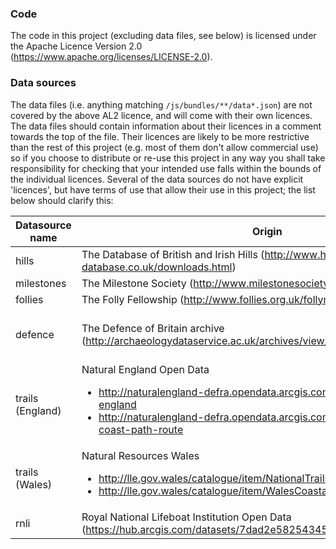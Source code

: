### Code
The code in this project (excluding data files, see below) is licensed under the Apache Licence Version 2.0 (https://www.apache.org/licenses/LICENSE-2.0).

### Data sources
The data files (i.e. anything matching `/js/bundles/**/data*.json`) are not covered by the above AL2 licence, and will come with their own licences. The data files should contain information about their licences in a comment towards the top of the file. Their licences are likely to be more restrictive than the rest of this project (e.g. most of them don't allow commercial use) so if you choose to distribute or re-use this project in any way you shall take responsibility for checking that your intended use falls within the bounds of the individual licences. Several of the data sources do not have explicit 'licences', but have terms of use that allow their use in this project; the list below should clarify this:

Datasource name | Origin | Licence
--------------- | ------ | -------
hills | The Database of British and Irish Hills (http://www.hills-database.co.uk/downloads.html) | CC BY 3.0 (https://creativecommons.org/licenses/by/3.0/deed.en_GB)
milestones | The Milestone Society (http://www.milestonesociety.co.uk/database.html) | Grants permission for non-commercial reuse.
follies | The Folly Fellowship (http://www.follies.org.uk/follymaps.htm) | Specific permission for reuse in this project granted by email.
defence | The Defence of Britain archive (http://archaeologydataservice.ac.uk/archives/view/dob/download.cfm) | ADS terms of use (http://archaeologydataservice.ac.uk/advice/termsOfUseAndAccess/TermsAndConditionsSummary), clarified by email. Citation: Council for British Archaeology (2006) Defence of Britain Archive [data-set]. York: Archaeology Data Service [distributor] https://doi.org/10.5284/1000327
trails (England) | Natural England Open Data<ul><li>http://naturalengland-defra.opendata.arcgis.com/datasets/national-trails-england</li><li>http://naturalengland-defra.opendata.arcgis.com/datasets/england-coast-path-route</li></ul> | OGL (http://www.nationalarchives.gov.uk/doc/open-government-licence/version/)
trails (Wales) | Natural Resources Wales<ul><li>http://lle.gov.wales/catalogue/item/NationalTrails/</li><li>http://lle.gov.wales/catalogue/item/WalesCoastalPath/</li></ul> | OGL (http://nationalarchives.gov.uk/doc/open-government-licence/version/2/)
rnli | Royal National Lifeboat Institution Open Data (https://hub.arcgis.com/datasets/7dad2e58254345c08dfde737ec348166_0) | GIS Open Data Licence
